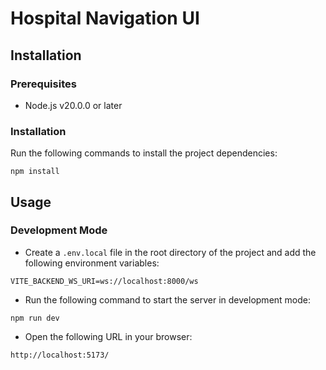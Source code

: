 # Hospital Navigation UI

## Installation

### Prerequisites
-  Node.js v20.0.0 or later


### Installation
Run the following commands to install the project dependencies:
```
npm install
```

## Usage

### Development Mode
- Create a `.env.local` file in the root directory of the project and add the following environment variables:
```
VITE_BACKEND_WS_URI=ws://localhost:8000/ws
```

- Run the following command to start the server in development mode:
```
npm run dev
```

- Open the following URL in your browser:
```
http://localhost:5173/
```
